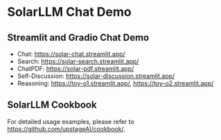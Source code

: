 # SolarLLM Chat Demo
## Streamlit and Gradio Chat Demo
* Chat: https://solar-chat.streamlit.app/
* Search: https://solar-search.streamlit.app/
* ChatPDF: https://solar-pdf.streamlit.app/
* Self-Discussion: https://solar-discussion.streamlit.app/
* Reasoning: https://toy-o1.streamlit.app/, https://toy-o2.streamlit.app/

## SolarLLM Cookbook
For detailed usage examples, please refer to https://github.com/upstageAI/cookbook/. 
